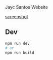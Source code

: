 Jayc Santos Website

[screenshot](https://github.com/jaycsantos/jaycsantos.github.io/blob/master/jaycsantos.com.jpg?raw=true)

## Dev

```bash
npm run dev
# or
npm run build
```
